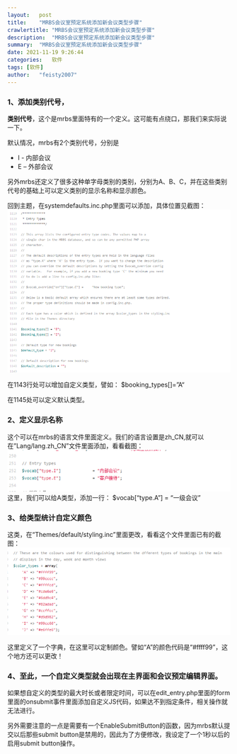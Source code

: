 ```yaml
---
layout:   post
title:    "MRBS会议室预定系统添加新会议类型步骤"
crawlertitle: "MRBS会议室预定系统添加新会议类型步骤"
description:  "MRBS会议室预定系统添加新会议类型步骤"
summary:  "MRBS会议室预定系统添加新会议类型步骤"
date: 2021-11-19 9:26:44
categories:   软件
tags: [软件]
author:   "feisty2007"
---
```


### 1、添加类别代号，

**类别代号**，这个是mrbs里面特有的一个定义。这可能有点绕口，那我们来实际说一下。

默认情况，mrbs有2个类别代号，分别是
* I -  内部会议
* E – 外部会议

另外mrbs还定义了很多这种单字母类别的类别，分别为A、B、C，并在这些类别代号的基础上可以定义类别的显示名称和显示颜色。

回到主题，在systemdefaults.inc.php里面可以添加，具体位置见截图：
![](/assets/images/2021-11-19-1e6263a2-f63f-4b27-ad17-0036781a1dc8.png)

在1143行处可以增加自定义类型，譬如：
$booking_types[]=”A“

在1145处可以定义默认类型。

### 2、定义显示名称

这个可以在mrbs的语言文件里面定义。我们的语言设置是zh_CN,就可以在”Lang/lang.zh_CN”文件里面添加，看看截图：
![](/assets/images/2021-11-19-e82894b1-0fce-4655-9f4d-90a8453e800b.png)
这里，我们可以给A类型，添加一行：
$vocab[“type.A”] = “一级会议”

### 3、给类型统计自定义颜色

这类，在“Themes/default/styling.inc”里面更改，看看这个文件里面已有的截图：
![](/assets/images/2021-11-19-1dafceb6-792c-44c2-89da-b83ae2a89531.png)

这里定义了一个字典，在这里可以定制颜色。譬如“A”的颜色代码是“#ffff99”，这个地方还可以更改！

### 4、至此，一个自定义类型就会出现在主界面和会议预定编辑界面。

如果想自定义的类型的最大时长或者限定时间，可以在edit_entry.php里面的form里面的onsubmit事件里面添加自定义JS代码，如果达不到指定条件，相关操作就无法进行。


另外需要注意的一点是需要有一个EnableSubmitButton的函数，因为mrbs默认提交以后那些submit button是禁用的，因此为了方便修改，我设定了一个1秒以后的启用submit button操作。


